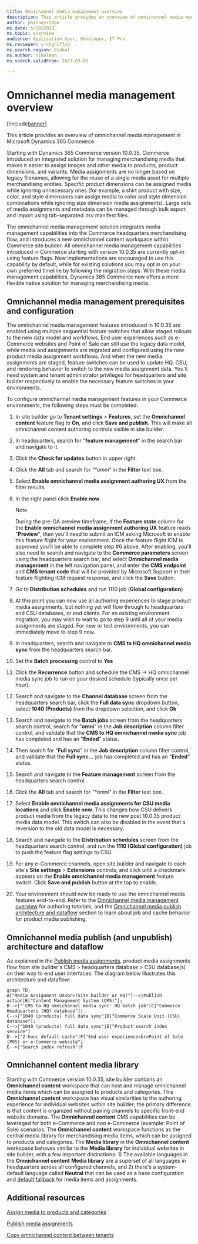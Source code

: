 ```yaml
---
title: Omnichannel media management overview
description: This article provides an overview of omnichannel media management in Microsoft Dynamics 365 Commerce.
author: phinneyridge
ms.date: 5/10/2023
ms.topic: overview
audience: Application User, Developer, IT Pro
ms.reviewer: v-chgriffin
ms.search.region: Global
ms.author: niholman
ms.search.validFrom: 2023-03-01

---
```


# Omnichannel media management overview

[!include[banner](../includes/banner.md)]

This article provides an overview of omnichannel media management in Microsoft Dynamics 365 Commerce.

Starting with Dynamics 365 Commerce version 10.0.35, Commerce introduced an integrated solution for managing merchandising media that makes it easier to assign images and other media to products, product dimensions, and variants. Media assignments are no longer based on legacy filenames, allowing for the reuse of a single media asset for multiple merchandising entities. Specific product dimensions can be assigned media while ignoring unnecessary ones (for example, a shirt product with size, color, and style dimensions can assign media to color and style dimension combinations while ignoring size dimension media assignments). Large sets of media assignments and metadata can be managed through bulk export and import using tab-separated .tsv manifest files. 

The omnichannel media management solution integrates media management capabilities into the Commerce headquarters merchandising flow, and introduces a new omnichannel content workspace within Commerce site builder. All omnichannel media management capabilities introduced in Commerce starting with version 10.0.35 are currently opt-in using feature flags. New implementations are encouraged to use this capability by default, while for existing solutions you may opt in on your own preferred timeline by following the migration steps. With these media management capabilities, Dynamics 365 Commerce now offers a more flexible native solution for managing merchandising media.

<!-- ## Omnichannel media management how-to guides-->

## Omnichannel media management prerequisites and configuration

The omnichannel media management features introduced in 10.0.35 are enabled using multiple sequential feature switches that allow staged rollouts to the new data model and workflows. End user experiences such as e-Commerce websites and Point of Sale can still use the legacy data model, while media and assignments are migrated and configured using the new product media assignment workflows.  And when the new media assignments are staged, feature switches can be used to update HQ, CSU, and rendering behavior to switch to the new media assignment data. You'll need system and tenant administrator privileges for headquarters and site builder respectively to enable the necessary feature switches in your environments.

To configure omnichannel media management features in your Commerce environments, the following steps must be completed:
1. In site builder go to **Tenant settings** > **Features**, set the **Omnichannel content** feature flag to **On**, and click **Save and publish**.  This will make all omnichannel content authoring controls visible in site builder.
2. In headquarters, search for "**feature management**" in the search bar and navigate to it.
3. Click the **Check for updates** button in upper right.
4. Click the **All** tab and search for _"*omni"_ in the **Filter** text box. 
5. Select **Enable omnichannel media assignment authoring UX** from the filter results.
6. In the right panel click **Enable now**.  

    > [!NOTE]
    > During the pre-GA preview timeframe, if the **Feature state** column for the **Enable omnichannel media assignment authoring UX** feature reads "**Preview**", then you'll need to submit an ICM asking Microsoft to enable this feature flight for your environment.  Once the feature flight ICM is approved you'll be able to complete step #6 above.  After enabling, you'll also need to search and navigate to the **Commerce parameters** screen using the headquarters search bar, and select **Omnichannel media management** in the left navigation panel, and enter the **CMS endpoint** and **CMS tenant code** that will be provided by Microsoft Support in their feature flighting ICM request response, and click the **Save** button.

7. Go to **Distribution schedules** and run 1110 job (**Global configuration**)
8. At this point you can now use all authoring experiences to stage product media assignments, but nothing yet will flow through to headquarters and CSU databases, or end clients. For an existing environment migration, you may wish to wait to go to step 9 until all of your media assignments are staged. For new or test environments, you can immediately move to step 9 now.
9. In headquarters, search and navigate to **CMS to HQ omnichannel media sync** from the headquarters search bar.
10. Set the **Batch processing** control to **Yes**
11. Click the **Recurrence** button and schedule the CMS -> HQ omnichannel media sync job to run on your desired schedule (typically once per hour).
12. Search and navigate to the **Channel database** screen from the headquarters search bar, click the **Full data sync** dropdown button, select **1040 (Products)** from the dropdown selection, and click **Ok**
13. Search and navigate to the **Batch jobs** screen from the headquarters search control, search for "**omni**" in the **Job description** column filter control, and validate that the **CMS to HQ omnichannel media sync** job has completed and has an "**Ended**" status.
14. Then search for "**Full sync**" in the **Job description** column filter control, and validate that the **Full sync...** job has completed and has an "**Ended**" status.
15. Search and navigate to the **Feature management** screen from the headquarters search control.
16. Click the **All** tab and search for _"*omni"_ in the **Filter** text box. 
17. Select **Enable omnichannel media assignments for CSU media locations** and click **Enable now**. This changes how CSU delivers product media from the legacy data to the new post 10.0.35 product media data model. This switch can also be disabled in the event that a reversion to the old data model is necessary.
18. Search and navigate to the **Distribution schedules** screen from the headquarters search control, and run the **1110 (Global configuration)** job to push the feature flag settings to CSU.
19. For any e-Commerce channels, open site builder and navigate to each site's **Site settings** > **Extensions** controls, and click until a checkmark appears on the **Enable omnichannel media management** feature switch.  Click **Save and publish** button at the top to enable.
20. Your environment should now be ready to use the omnichannel media features end-to-end. Refer to the [Omnichannel media management overview](#omnichannel-media-management-overview) for authoring tutorials, and the [Omnichannel media publish architecture and dataflow](#omnichannel-media-publish-and-unpublish-architecture-and-dataflow) section to learn about job and cache behavior for product media publishing.

## Omnichannel media publish (and unpublish) architecture and dataflow

As explained in the [Publish media assignments](publish-media-omnichannel.md), product media assignments flow from site builder's CMS > headquarters database > CSU database(s) on their way to end user interfaces. The diagram below illustrates this architecture and dataflow:

```mermaid
graph TD;
A["Media Assignment UX<br>(Site builder or HQ)"]-->|Publish action|B["Content Management System (CMS)"];
B-->|"'CMS to HQ omnichannel media sync' HQ batch job"|C["Commerce Headquarters (HQ) database"];
C-->|"1040 (products) full data sync"|D["Commerce Scale Unit (CSU) database"];
C-->|"1040 (products) full data sync"|E["Product search index service"]
D-->|"2-hour default cache"|F["End user experience<br>Point of Sale (POS) or e-Commerce website"]
E-->|"Search index refresh"|F
```

## Omnichannel content media library

Starting with Commerce version 10.0.35, site builder contains an **Omnichannel content** workspace that can host and manage omnichannel media items which can be assigned to products and categories.  This **Omnichannel content** workspace has visual similarities to the authoring experience for individual websites within site builder; the primary difference is that content is organized without pairing channels to specific front-end website domains. The **Omnichannel content** CMS capabilities can be leveraged for both e-Commerce and _non_ e-Commerce (example: Point of Sale) scenarios. The **Omnichannel content** workspace functions as the central media library for merchandising media items, which can be assigned to products and categories.  The **Media library** in the **Omnichannel content** workspace behaves similar to the **Media library** for individual websites in site builder, with a few important distinctions:  1) The available languages in the **Omnichannel content** **Media library** are a superset of all languages in headquarters across all configured channels, and 2) there's a system-default language called **Neutral** that can be used as a base configuration and [default fallback](assign-media-omnichannel.md#omnichannel-channel-specific-and-locale-specific-media-assignments) for media items and assignments.

## Additional resources

[Assign media to products and categories](assign-media-omnichannel.md)

[Publish media assignments](publish-media-omnichannel.md)

[Copy omnichannel content between tenants](copy-content-between-tenants.md)
